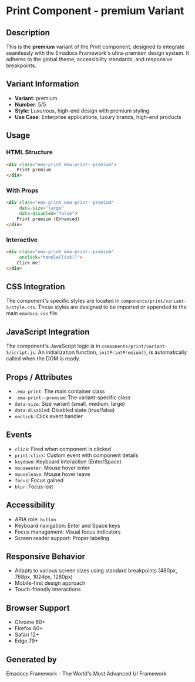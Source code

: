 # Print Component - premium Variant

## Description
This is the **premium** variant of the Print component, designed to integrate seamlessly with the Emadocs Framework's ultra-premium design system. It adheres to the global theme, accessibility standards, and responsive breakpoints.

## Variant Information
- **Variant**: premium
- **Number**: 5/5
- **Style**: Luxurious, high-end design with premium styling
- **Use Case**: Enterprise applications, luxury brands, high-end products

## Usage

### HTML Structure
```html
<div class="ema-print ema-print--premium">
    Print premium
</div>
```

### With Props
```html
<div class="ema-print ema-print--premium" 
     data-size="large" 
     data-disabled="false">
    Print premium (Enhanced)
</div>
```

### Interactive
```html
<div class="ema-print ema-print--premium" 
     onclick="handleClick()">
    Click me!
</div>
```

## CSS Integration
The component's specific styles are located in `components/print/variant-5/style.css`. These styles are designed to be imported or appended to the main `emadocs.css` file.

## JavaScript Integration
The component's JavaScript logic is in `components/print/variant-5/script.js`. An initialization function, `initPrintPremium()`, is automatically called when the DOM is ready.

## Props / Attributes
- `.ema-print`: The main container class
- `.ema-print--premium`: The variant-specific class
- `data-size`: Size variant (small, medium, large)
- `data-disabled`: Disabled state (true/false)
- `onclick`: Click event handler

## Events
- `click`: Fired when component is clicked
- `print:click`: Custom event with component details
- `keydown`: Keyboard interaction (Enter/Space)
- `mouseenter`: Mouse hover enter
- `mouseleave`: Mouse hover leave
- `focus`: Focus gained
- `blur`: Focus lost

## Accessibility
- ARIA role: `button`
- Keyboard navigation: Enter and Space keys
- Focus management: Visual focus indicators
- Screen reader support: Proper labeling

## Responsive Behavior
- Adapts to various screen sizes using standard breakpoints (480px, 768px, 1024px, 1280px)
- Mobile-first design approach
- Touch-friendly interactions

## Browser Support
- Chrome 60+
- Firefox 60+
- Safari 12+
- Edge 79+

## Generated by
Emadocs Framework - The World's Most Advanced UI Framework
